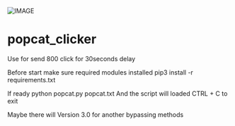 ![IMAGE](https://user-images.githubusercontent.com/87413459/129489125-2fd2698d-8bd9-46d6-92ea-9ec21ab5c3e2.png)
# popcat_clicker
Use for send 800 click for 30seconds delay

Before start make sure required modules installed
pip3 install -r requirements.txt

If ready
python popcat.py popcat.txt
And the script will loaded
CTRL + C to exit

Maybe there will Version 3.0 for another bypassing methods
